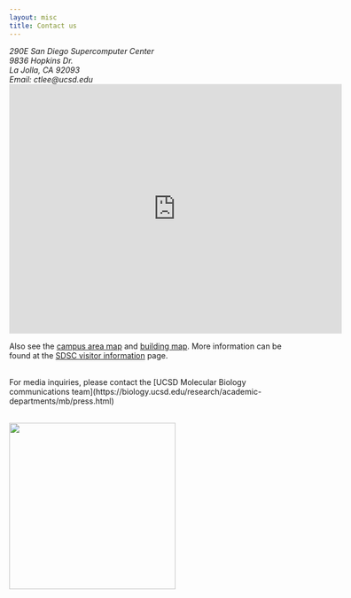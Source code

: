 ```yaml
---
layout: misc
title: Contact us
---
```


<address>
	290E San Diego Supercomputer Center<br/>
	9836 Hopkins Dr.<br/>
	La Jolla, CA 92093<br/>
	Email: ctlee<span style="display:none">obfuscate</span>@ucsd.edu
</address>

<iframe allowfullscreen="allowfullscreen" height="450" loading="lazy" referrerpolicy="no-referrer-when-downgrade" src="https://www.google.com/maps/embed?pb=!1m18!1m12!1m3!1d837.6259830397927!2d-117.2394961!3d32.884842199999994!2m3!1f0!2f0!3f0!3m2!1i1024!2i768!4f13.1!3m3!1m2!1s0x80dc06c1fd84fe93%3A0x1eb27ea2a3de8388!2sSan%20Diego%20Supercomputer%20Center!5e0!3m2!1sen!2sus!4v1680564449024!5m2!1sen!2sus" style="border: 0;" width="600"></iframe>


Also see the [campus area map](https://map.concept3d.com/?id=1005#!ct/66558,63891,52803,52750,20079,18027,35364,43513,55127,55129,55130,58109,60907,66559,18312,65653?s/?mc/32.88420119067261,-117.23939700946892?z/18.843197984267647?lvl/0) and [building map](https://www.sdsc.edu/assets/images/sdsc_building_map.pdf). More information can be found at the [SDSC visitor information](https://www.sdsc.edu/about_sdsc/visitor_info.html) page.


<p/>&nbsp;<br/>
For media inquiries, please contact the [UCSD Molecular Biology communications team](https://biology.ucsd.edu/research/academic-departments/mb/press.html)
<p/>&nbsp;<br/>

<img width=300px class="pull-left" src="{{ '/images/logos/logo_ucsd_mb.jpg' | relative_url }}"/>
